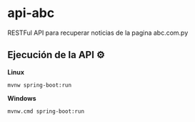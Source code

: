 # api-abc
RESTFul API para recuperar noticias de la pagina abc.com.py



## Ejecución de la API  ⚙️

**Linux**
```
mvnw spring-boot:run
```
 
 **Windows**
 ```
mvnw.cmd spring-boot:run
```
